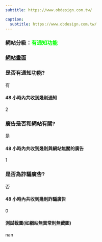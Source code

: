 ```yaml
---
subtitle: https://www.obdesign.com.tw/

caption:
  subtitle: https://www.obdesign.com.tw/
---
```


<h3>網站分級：<font color="#00FF00">有通知功能</font></h3>

### [網站畫面](https://www.obdesign.com.tw/)
### 是否有通知功能?
有

#### 48 小時內共收到幾則通知
2

### 廣告是否和網站有關?
是

#### 48 小時內共收到幾則與網站無關的廣告
1

### 是否為詐騙廣告?
否

#### 48 小時內共收到幾則詐騙廣告
0

#### 測試截圖(如網站無異常則無截圖)
nan

